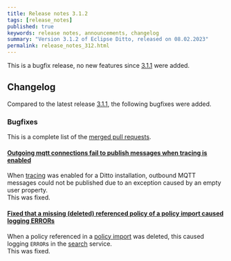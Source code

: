 ```yaml
---
title: Release notes 3.1.2
tags: [release_notes]
published: true
keywords: release notes, announcements, changelog
summary: "Version 3.1.2 of Eclipse Ditto, released on 08.02.2023"
permalink: release_notes_312.html
---
```


This is a bugfix release, no new features since [3.1.1](release_notes_311.html) were added.

## Changelog

Compared to the latest release [3.1.1](release_notes_311.html), the following bugfixes were added.

### Bugfixes

This is a complete list of the
[merged pull requests](https://github.com/eclipse-ditto/ditto/pulls?q=is%3Apr+milestone%3A3.1.2).

#### [Outgoing mqtt connections fail to publish messages when tracing is enabled](https://github.com/eclipse-ditto/ditto/issues/1563)

When [tracing](installation-operating.html#tracing) was enabled for a Ditto installation, outbound MQTT messages could
not be published due to an exception caused by an empty user property.  
This was fixed.

#### [Fixed that a missing (deleted) referenced policy of a policy import caused logging ERRORs](https://github.com/eclipse-ditto/ditto/pull/1571)

When a policy referenced in a [policy import](basic-policy.html#policy-imports) was deleted, this caused logging `ERROR`s
in the [search](architecture-services-things-search.html) service.  
This was fixed.

